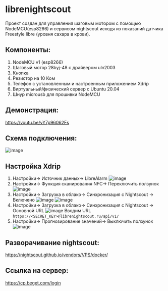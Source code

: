 # librenightscout
Проект создан для управления шаговым мотором с помощью NodeMCU(esp8266) и сервисом nightscout исходя из показаний датчика Freestyle libre (уровня сахара в крови). 


## Компоненты: 
1) NodeMCU v1 (esp8266)
2) Шаговый мотор 28byj-48 с драйвером uln2003
3) Кнопка
4) Резистор на 10 Ком
5) Телефон с установленным и настроенным приложением Xdrip
6) Виртуальный/физический сервер с Ubuntu 20.04
7) Шнур microusb для прошивки NodeMCU


## Демонстрация:
https://youtu.be/vY7p96062Fs


## Схема подключения:
![image](https://github.com/VadimBunegin/librenightscout/assets/61832909/3cad3e4a-550d-4fe1-87a6-9dffb6b31b0f)



## Настройка Xdrip
1) Настройки-> Источник данных-> LibreAlarm
   ![image](https://github.com/VadimBunegin/librenightscout/assets/61832909/354fc14d-5733-4b45-acca-95b9b50875ad)
2) Настройки-> Функция сканирования NFC-> Переключить ползунок
   ![image](https://github.com/VadimBunegin/librenightscout/assets/61832909/d4082d88-2cf6-4237-84c8-463fa8df23ec)
3) Настройки-> Загрузка в облако-> Синхронизация с Nightscout -> Включено
   ![image](https://github.com/VadimBunegin/librenightscout/assets/61832909/f1f2d398-fa52-4c3c-bb92-5ec22ea29f13)
   ![image](https://github.com/VadimBunegin/librenightscout/assets/61832909/432ff23d-4b9d-4718-86f3-54bbc2215b77)
4) Настройки-> Загрузка в облако-> Синхронизация с Nightscout -> Основной URL
   ![image](https://github.com/VadimBunegin/librenightscout/assets/61832909/47adb7ac-0f85-4fd3-908b-07f2e8ecf467)
   Вводим URL
   ``` https://<SECRET_KEY>@librenightscout.ru/api/v1/ ```
 5) Настройки-> Прогнозирование значений-> Выключить ползунок
    ![image](https://github.com/VadimBunegin/librenightscout/assets/61832909/52fd7fa4-08ec-4e00-9b13-f94579cdb86f)



## Разворачивание nightscout: 
https://nightscout.github.io/vendors/VPS/docker/


## Ссылка на сервер:
https://cp.beget.com/login
